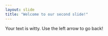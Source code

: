 ```yaml
---
layout: slide
title: "Welcome to our second slide!"
---
```

Your text is witty.
Use the left arrow to go back!
